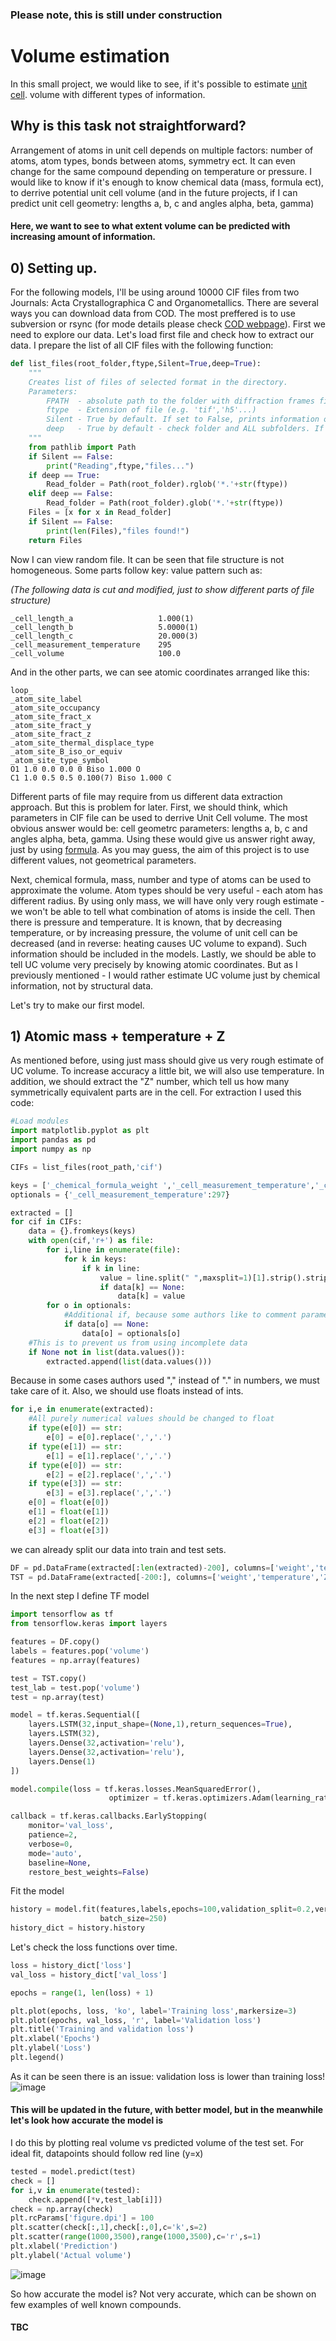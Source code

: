 ### Please note, this is still under construction

# Volume estimation

In this small project, we would like to see, if it's possible to estimate [unit cell](https://en.wikipedia.org/wiki/Unit_cell). 
volume with different types of information.

## Why is this task not straightforward?
Arrangement of atoms in unit cell depends on multiple factors: number of atoms, atom types, bonds between atoms, symmetry ect.
It can even change for the same compound depending on temperature or pressure. I would like to know if it's enough to know chemical data (mass, formula ect), to derrive potential unit cell volume (and in the future projects, if I can predict unit cell geometry: lengths a, b, c and angles alpha, beta, gamma)


#### Here, we want to see to what extent volume can be predicted with increasing amount of information.

## 0) Setting up.
For the following models, I'll be using around 10000 CIF files from two Journals: Acta Crystallographica C and Organometallics. There are several ways you can download data from COD. The most preffered is to use subversion or rsync (for mode details please check [COD webpage](https://wiki.crystallography.net/howtoobtaincod/)).
First we need to explore our data. Let's load first file and check how to extract our data. I prepare the list of all CIF files with the following function:

```python
def list_files(root_folder,ftype,Silent=True,deep=True):
    """
    Creates list of files of selected format in the directory.
    Parameters:
        FPATH  - absolute path to the folder with diffraction frames files.
        ftype  - Extension of file (e.g. 'tif','h5'...)
        Silent - True by default. If set to False, prints information on number of found frames.
        deep   - True by default - check folder and ALL subfolders. If False will only check in FPATH 
    """
    from pathlib import Path
    if Silent == False:
        print("Reading",ftype,"files...")
    if deep == True:
        Read_folder = Path(root_folder).rglob('*.'+str(ftype))
    elif deep == False:
        Read_folder = Path(root_folder).glob('*.'+str(ftype))
    Files = [x for x in Read_folder]
    if Silent == False:
        print(len(Files),"files found!")
    return Files

```

Now I can view random file. It can be seen that file structure is not homogeneous. Some parts follow key: value pattern such as:

  *(The following data is cut and modified, just to show different parts of file structure)*
```
_cell_length_a                   1.000(1)
_cell_length_b                   5.0000(1)
_cell_length_c                   20.000(3)
_cell_measurement_temperature    295
_cell_volume                     100.0
```
And in the other parts, we can see atomic coordinates arranged like this:
```
loop_
_atom_site_label
_atom_site_occupancy
_atom_site_fract_x
_atom_site_fract_y
_atom_site_fract_z
_atom_site_thermal_displace_type
_atom_site_B_iso_or_equiv
_atom_site_type_symbol
O1 1.0 0.0 0.0 0 Biso 1.000 O
C1 1.0 0.5 0.5 0.100(7) Biso 1.000 C
```

Different parts of file may require from us different data extraction approach. But this is problem for later. 
First, we should think, which parameters in CIF file can be used to derrive Unit Cell volume.
The most obvious answer would be: cell geometrc parameters: lengths a, b, c and angles alpha, beta, gamma. Using these would give us answer right away, just by using [formula](https://www.iucr.org/__data/iucr/cifdic_html/1/cif_core.dic/Icell_volume.html). As you may guess, the aim of this project is to use different values, not geometrical parameters.

Next, chemical formula, mass, number and type of atoms can be used to approximate the volume. Atom types should be very useful - each atom has different radius. By using only mass, we will have only very rough estimate - we won't be able to tell what combination of atoms is inside the cell.
Then there is pressure and temperature. It is known, that by decreasing temperature, or by increasing pressure, the volume of unit cell can be decreased (and in reverse: heating causes UC volume to expand). Such information should be included in the models.
Lastly, we should be able to tell UC volume very precisely by knowing atomic coordinates. But as I previously mentioned - I would rather estimate UC volume just by chemical information, not by structural data.

Let's try to make our first model.

## 1) Atomic mass + temperature + Z

As mentioned before, using just mass should give us very rough estimate of UC volume. To increase accuracy a little bit, we will also use temperature. In addition, we should extract the "Z" number, which tell us how many symmetrically equivalent parts are in the cell.
For extraction I used this code:
```python
#Load modules
import matplotlib.pyplot as plt
import pandas as pd
import numpy as np

CIFs = list_files(root_path,'cif')

keys = ['_chemical_formula_weight ','_cell_measurement_temperature','_cell_formula_units_Z','_cell_volume']
optionals = {'_cell_measurement_temperature':297}

extracted = []
for cif in CIFs:
    data = {}.fromkeys(keys)
    with open(cif,'r+') as file:
        for i,line in enumerate(file):
            for k in keys:
                if k in line:
                    value = line.split(" ",maxsplit=1)[1].strip().strip("'").split('(')[0]
                    if data[k] == None:
                        data[k] = value
        for o in optionals:
            #Additional if, because some authors like to comment parameters later
            if data[o] == None: 
                data[o] = optionals[o] 
    #This is to prevent us from using incomplete data
    if None not in list(data.values()):
        extracted.append(list(data.values()))
```
Because in some cases authors used "," instead of "." in numbers, we must take care of it. Also, we should use floats instead of ints.
```python
for i,e in enumerate(extracted):
    #All purely numerical values should be changed to float
    if type(e[0]) == str:
        e[0] = e[0].replace(',','.')
    if type(e[1]) == str:
        e[1] = e[1].replace(',','.')
    if type(e[0]) == str:
        e[2] = e[2].replace(',','.')
    if type(e[3]) == str:
        e[3] = e[3].replace(',','.')
    e[0] = float(e[0])
    e[1] = float(e[1])
    e[2] = float(e[2])
    e[3] = float(e[3])
```
we can already split our data into train and test sets.
```python
DF = pd.DataFrame(extracted[:len(extracted)-200], columns=['weight','temperature','Z','volume'],dtype=float)
TST = pd.DataFrame(extracted[-200:], columns=['weight','temperature','Z','volume'],dtype=float)
```

In the next step I define TF model

```python
import tensorflow as tf
from tensorflow.keras import layers

features = DF.copy()
labels = features.pop('volume')
features = np.array(features)

test = TST.copy()
test_lab = test.pop('volume')
test = np.array(test)

model = tf.keras.Sequential([
    layers.LSTM(32,input_shape=(None,1),return_sequences=True),
    layers.LSTM(32),
    layers.Dense(32,activation='relu'),
    layers.Dense(32,activation='relu'),
    layers.Dense(1)
])

model.compile(loss = tf.keras.losses.MeanSquaredError(),
                      optimizer = tf.keras.optimizers.Adam(learning_rate=0.0005))

callback = tf.keras.callbacks.EarlyStopping(
    monitor='val_loss',
    patience=2,
    verbose=0,
    mode='auto',
    baseline=None,
    restore_best_weights=False)
```

Fit the model

```python
history = model.fit(features,labels,epochs=100,validation_split=0.2,verbose=0,callbacks=[callback],
                    batch_size=250)
history_dict = history.history
```
Let's check the loss functions over time.
```python
loss = history_dict['loss']
val_loss = history_dict['val_loss']

epochs = range(1, len(loss) + 1)

plt.plot(epochs, loss, 'ko', label='Training loss',markersize=3)
plt.plot(epochs, val_loss, 'r', label='Validation loss')
plt.title('Training and validation loss')
plt.xlabel('Epochs')
plt.ylabel('Loss')
plt.legend()
```
As it can be seen there is an issue: validation loss is lower than training loss!
![image](https://user-images.githubusercontent.com/59794882/214294284-f8c8416d-09ed-45b6-ae62-96d6cffaa9d6.png)
#### This will be updated in the future, with better model, but in the meanwhile let's look how accurate the model is
I do this by plotting real volume vs predicted volume of the test set. For ideal fit, datapoints should follow red line (y=x)
```python
tested = model.predict(test)
check = []
for i,v in enumerate(tested):
    check.append([*v,test_lab[i]])
check = np.array(check)
plt.rcParams['figure.dpi'] = 100
plt.scatter(check[:,1],check[:,0],c='k',s=2)
plt.scatter(range(1000,3500),range(1000,3500),c='r',s=1)
plt.xlabel('Prediction')
plt.ylabel('Actual volume')
```
![image](https://user-images.githubusercontent.com/59794882/214295274-f9decba1-a60c-445e-b8ca-a2c1e65bc182.png)

So how accurate the model is? Not very accurate, which can be shown on few examples of well known compounds.

#### TBC
